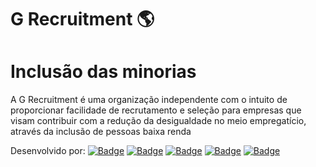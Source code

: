 # G Recruitment 🌎
# Inclusão das minorias
A G Recruitment é uma organização independente com o intuito de proporcionar facilidade de recrutamento e seleção para empresas que visam contribuir com a redução da desigualdade no meio empregatício, através da inclusão de pessoas baixa renda

Desenvolvido por:
[![Badge](https://img.shields.io/badge/-Camila-purple?style=flat-square&labelColor=black&logo=github&logoColor=white&link=https://github.com/camila-santos-ferreira)](https://github.com/camila-santos-ferreira) [![Badge](https://img.shields.io/badge/-Felipe-purple?style=flat-square&labelColor=black&logo=github&logoColor=white&link=https://github.com/FELIPECOXTA)](https://github.com/FELIPECOXTA) [![Badge](https://img.shields.io/badge/-Leonardo-purple?style=flat-square&labelColor=black&logo=github&logoColor=white&link=https://github.com/LeooSato)](https://github.com/LeooSato) [![Badge](https://img.shields.io/badge/-Milena-purple?style=flat-square&labelColor=black&logo=github&logoColor=white&link=https://github.com/micouti)](https://github.com/micouti) [![Badge](https://img.shields.io/badge/-Vinicius-purple?style=flat-square&labelColor=black&logo=github&logoColor=white&link=https://github.com/ViniciusMarquesp)](https://github.com/ViniciusMarquesp)

